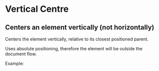 # Vertical Centre

## Centers an element vertically (not horizontally)

Centers the element vertically, relative to its closest positioned parent.

Uses absolute positioning, therefore the element will be outside the document flow.

Example:

<!-- STORY -->
<!-- SOURCE -->

